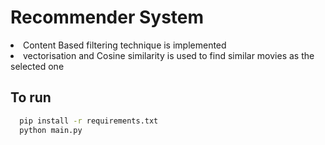 <h1>Recommender System</h1>

<li> Content Based filtering technique is implemented</li>
<li> vectorisation and Cosine similarity is used to find similar movies as the selected one</li>


## To run
```bash
  pip install -r requirements.txt
  python main.py
```
